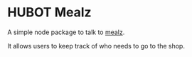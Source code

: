 # HUBOT Mealz

A simple node package to talk to [mealz](https://github.com/Reprazent/mealz).

It allows users to keep track of who needs to go to the shop.
